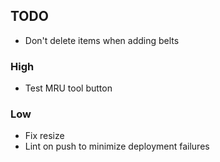 ## TODO

- Don't delete items when adding belts

### High

- Test MRU tool button

### Low

- Fix resize
- Lint on push to minimize deployment failures
